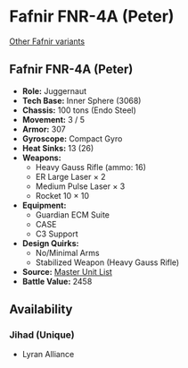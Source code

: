 # Fafnir FNR-4A (Peter) 

[Other Fafnir variants](../fafnir.md) 

## Fafnir FNR-4A (Peter) 

- **Role:** Juggernaut 
- **Tech Base:** Inner Sphere (3068) 
- **Chassis:** 100 tons (Endo Steel) 
- **Movement:** 3 / 5 
- **Armor:** 307 
- **Gyroscope:** Compact Gyro 
- **Heat Sinks:** 13 (26) 
- **Weapons:** 
  - Heavy Gauss Rifle (ammo: 16) 
  - ER Large Laser × 2 
  - Medium Pulse Laser × 3 
  - Rocket 10 × 10 
- **Equipment:** 
  - Guardian ECM Suite 
  - CASE 
  - C3 Support 
- **Design Quirks:** 
  - No/Minimal Arms 
  - Stabilized Weapon (Heavy Gauss Rifle) 
- **Source:** [Master Unit List](http://masterunitlist.info/Unit/Details/1020/fafnir-fnr-4a-peter) 
- **Battle Value:** 2458 

## Availability 

### Jihad (Unique) 

- Lyran Alliance 

